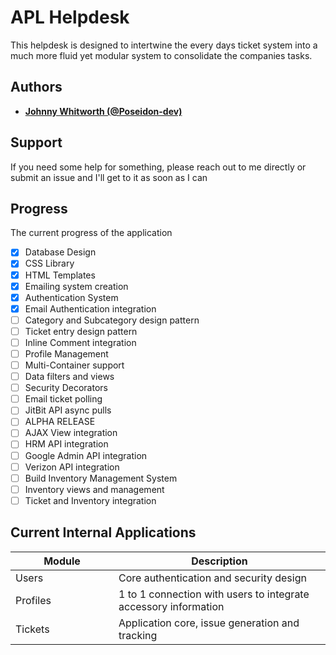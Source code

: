 # APL Helpdesk

This helpdesk is designed to intertwine the every days ticket system into a much more fluid
yet modular system to consolidate the companies tasks. 

## Authors

* **[Johnny Whitworth (@Poseidon-dev)](https://github.com/poseidon-dev)** 

## Support

If you need some help for something, please reach out to me directly or submit an issue and I'll get to it as soon as I can

## Progress

The current progress of the application 

- [x] Database Design                  
- [x] CSS Library                      
- [x] HTML Templates                   
- [x] Emailing system creation         
- [x] Authentication System            
- [x] Email Authentication integration 
- [ ] Category and Subcategory design pattern      
- [ ] Ticket entry design pattern      
- [ ] Inline Comment integration       
- [ ] Profile Management               
- [ ] Multi-Container support          
- [ ] Data filters and views           
- [ ] Security Decorators              
- [ ] Email ticket polling             
- [ ] JitBit API async pulls           
- [ ] ALPHA RELEASE                    
- [ ] AJAX View integration            
- [ ] HRM API integration              
- [ ] Google Admin API integration              
- [ ] Verizon API integration              
- [ ] Build Inventory Management System
- [ ] Inventory views and management   
- [ ] Ticket and Inventory integration 

## Current Internal Applications

| Module <img width=200/>     | Description <img width=500/>                                                |
| ----------------------------| ----------------------------------------------------------------------------|
| Users                       | Core authentication and security design                                     |
| Profiles                    | 1 to 1 connection with users to integrate accessory information             |
| Tickets                     | Application core, issue generation and tracking                             |

